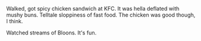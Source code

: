 Walked, got spicy chicken sandwich at KFC. It was hella deflated with mushy buns. Telltale sloppiness of fast food. The chicken was good though, I think.

Watched streams of Bloons. It's fun.
